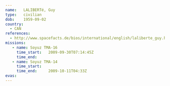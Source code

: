 ```yaml
---
name:	LALIBERTé, Guy
type:	civilian
dob:	1959-09-02
country:
  - CAN
references:
  - http://www.spacefacts.de/bios/international/english/laliberte_guy.htm
missions:
   - name: Soyuz TMA-16
     time_start:   2009-09-30T07:14:45Z
     time_end:     
   - name: Soyuz TMA-14
     time_start:   
     time_end:     2009-10-11T04:33Z
evas:
---
```

